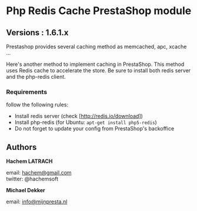 # Php Redis Cache PrestaShop module

## Versions : 1.6.1.x

Prestashop provides several caching method as memcached, apc, xcache ... 

Here's another method to implement caching in PrestaShop. This method uses Redis cache to accelerate the store.
Be sure to install both redis server and the php-redis client.



### Requirements

 follow the following rules:

* Install redis server (check [http://redis.io/download]) 
* Install php-redis (for Ubuntu: `apt-get install php5-redis`)
* Do not forget to update your config from PrestaShop's backoffice


## Authors


**Hachem LATRACH**

email: hachem@gmail.com   
twitter: @hachemsoft


**Michael Dekker**

email: info@mijnpresta.nl